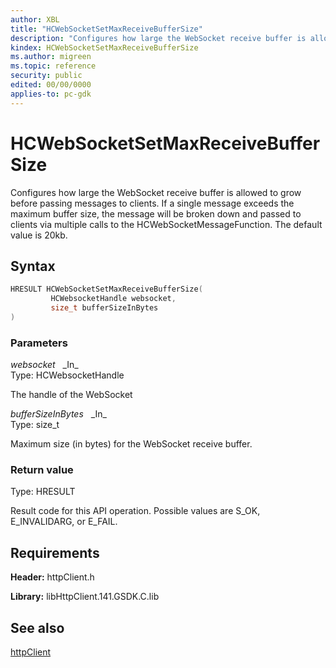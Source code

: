 ```yaml
---
author: XBL
title: "HCWebSocketSetMaxReceiveBufferSize"
description: "Configures how large the WebSocket receive buffer is allowed to grow before passing messages to clients. If a single message exceeds the maximum buffer size, the message will be broken down and passed to clients via multiple calls to the HCWebSocketMessageFunction. The default value is 20kb."
kindex: HCWebSocketSetMaxReceiveBufferSize
ms.author: migreen
ms.topic: reference
security: public
edited: 00/00/0000
applies-to: pc-gdk
---
```


# HCWebSocketSetMaxReceiveBufferSize  

Configures how large the WebSocket receive buffer is allowed to grow before passing messages to clients. If a single message exceeds the maximum buffer size, the message will be broken down and passed to clients via multiple calls to the HCWebSocketMessageFunction. The default value is 20kb.  

## Syntax  
  
```cpp
HRESULT HCWebSocketSetMaxReceiveBufferSize(  
         HCWebsocketHandle websocket,  
         size_t bufferSizeInBytes  
)  
```  
  
### Parameters  
  
*websocket* &nbsp;&nbsp;\_In\_  
Type: HCWebsocketHandle  
  
The handle of the WebSocket  
  
*bufferSizeInBytes* &nbsp;&nbsp;\_In\_  
Type: size_t  
  
Maximum size (in bytes) for the WebSocket receive buffer.  
  
  
### Return value  
Type: HRESULT
  
Result code for this API operation. Possible values are S_OK, E_INVALIDARG, or E_FAIL.
  
## Requirements  
  
**Header:** httpClient.h
  
**Library:** libHttpClient.141.GSDK.C.lib
  
## See also  
[httpClient](../httpclient_members.md)  
  
  
